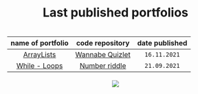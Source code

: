 

<div align="center">
 

   <h1> Last published portfolios <h1/>
     
| name of portfolio       | code repository   | date published
|:-------------:|:-------------:|:-------------:|
|<a href="https://github.com/yungbeatz/YungBeatz.github.io/blob/master/_posts/ArrayList.md">ArrayLists</a>| <a href="https://github.com/yungbeatz/Wannabe-Quizlet">Wannabe Quizlet</a> | `16.11.2021` |
| <a href="https://github.com/yungbeatz/YungBeatz.github.io/blob/master/_posts/While%20-%20Loops.md">While - Loops </a> | <a href="https://github.com/yungbeatz/Number-Riddle">Number riddle </a> | `21.09.2021` |
</div>



<p align="center">
  <img src="https://img.wattpad.com/994073afe5bf56d882bd44c4ce912d7798ca0d8c/68747470733a2f2f73332e616d617a6f6e6177732e636f6d2f776174747061642d6d656469612d736572766963652f53746f7279496d6167652f5a746d365a587a476741656d30773d3d2d3831323133303832372e3135646435376430373238303061323537363534303838333639312e676966" />
</p>


